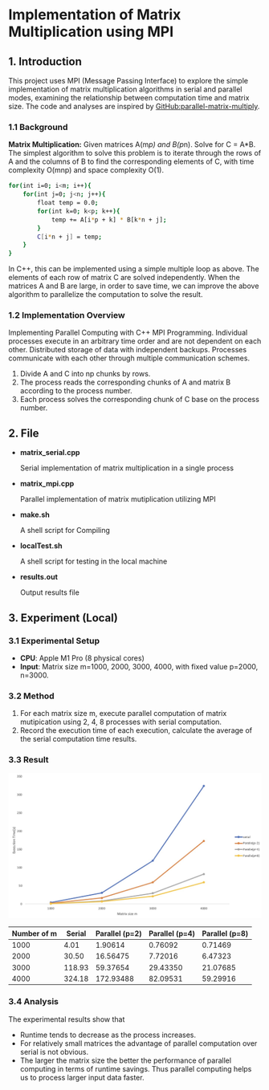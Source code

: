 # Implementation of Matrix Multiplication using MPI

## 1. Introduction

This project uses MPI (Message Passing Interface) to explore the simple implementation of matrix multiplication algorithms in serial and parallel modes, examining the relationship between computation time and matrix size. The code and analyses are inspired by [GitHub:parallel-matrix-multiply](https://github.com/fengfu-chris/parallel-matrix-multiply).

### 1.1 Background

**Matrix Multiplication:** Given matrices A(m*p) and B(p*n). Solve for C = A*B. The simplest algorithm to solve this problem is to iterate through the rows of A and the columns of B to find the corresponding elements of C, with time complexity O(mnp) and space complexity O(1). 
```bash
for(int i=0; i<m; i++){
    for(int j=0; j<n; j++){
        float temp = 0.0;
        for(int k=0; k<p; k++){
            temp += A[i*p + k] * B[k*n + j];
        }
        C[i*n + j] = temp;
    }
}
```
In C++, this can be  implemented using a simple multiple loop as above. 
The elements of each row of matrix C are solved independently. When the matrices A and B are large, in order to save time, we can improve the above algorithm to parallelize the computation to solve the result.

### 1.2 Implementation Overview

Implementing Parallel Computing with C++ MPI Programming. Individual processes execute in an arbitrary time order and are not dependent on each other. Distributed storage of data with independent backups. Processes communicate with each other through multiple communication schemes.

1. Divide A and C into np chunks by rows.
2. The process reads the corresponding chunks of A and matrix B according to the process number.
3. Each process solves the corresponding chunk of C base on the process number.

## 2. File
* **matrix_serial.cpp**

  Serial implementation of matrix multiplication in a single process

* **matrix_mpi.cpp**

  Parallel implementation of matrix mutiplication utilizing MPI
  
* **make.sh**

  A shell script for Compiling 
  
* **localTest.sh**

  A shell script for testing in the local machine
  
* **results.out**

  Output results file

## 3. Experiment (Local)

### 3.1 Experimental Setup

* **CPU**: Apple M1 Pro (8 physical cores)
* **Input**: Matrix size m=1000, 2000, 3000, 4000, with fixed value p=2000, n=3000.

### 3.2 Method

1. For each matrix size m, execute parallel computation of matrix mutipication using 2, 4, 8 processes with serial computation.
2. Record the execution time of each execution, calculate the average of the serial computation time results.


### 3.3 Result

<img src="imgs/res_graph.jpg" style="zoom:80%;" />


| Number of m |    Serial    | Parallel (p=2) | Parallel (p=4) | Parallel (p=8) |
|-------------|--------------|----------------|----------------|----------------|
|         1000|          4.01|         1.90614|         0.76092|         0.71469|
|         2000|         30.50|        16.56475|         7.72016|         6.47323|
|         3000|        118.93|        59.37654|        29.43350|        21.07685|
|         4000|        324.18|       172.93488|        82.09531|        59.29916|

### 3.4 Analysis

The experimental results show that
+ Runtime tends to decrease as the process increases.
+ For relatively small matrices the advantage of parallel computation over serial is not obvious.
+ The larger the matrix size the better the performance of parallel computing in terms of runtime savings. Thus parallel computing helps us to process larger input data faster.

